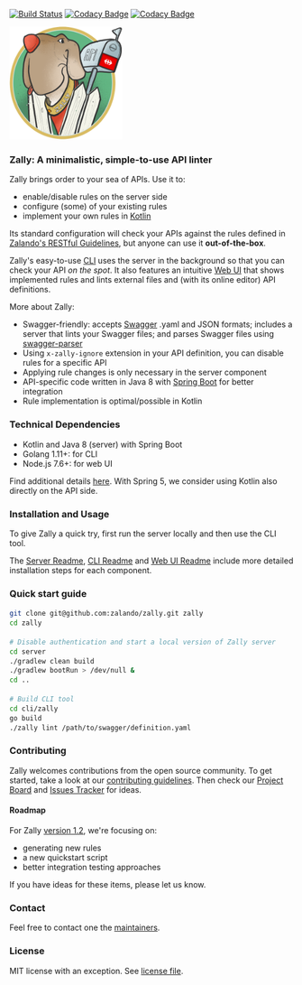[![Build Status](https://travis-ci.org/zalando/zally.svg?branch=master)](https://travis-ci.org/zalando/zally)
[![Codacy Badge](https://api.codacy.com/project/badge/Grade/05a7515011504c06b1cb35ede27ac7d4)](https://www.codacy.com/app/zally/zally?utm_source=github.com&utm_medium=referral&utm_content=zalando/zally&utm_campaign=Badge_Grade)
[![Codacy Badge](https://api.codacy.com/project/badge/Coverage/05a7515011504c06b1cb35ede27ac7d4)](https://www.codacy.com/app/zally/zally?utm_source=github.com&utm_medium=referral&utm_content=zalando/zally&utm_campaign=Badge_Coverage)

<img src="logo.png" width="200" height="200" />

### Zally: A minimalistic, simple-to-use API linter

Zally brings order to your sea of APIs. Use it to:
- enable/disable rules on the server side
- configure (some) of your existing rules
- implement your own rules in [Kotlin](https://kotlinlang.org/)

Its standard configuration will check your APIs against the rules defined in [Zalando's RESTful Guidelines](http://zalando.github.io/restful-api-guidelines/), but anyone can use it **out-of-the-box**.

Zally's easy-to-use [CLI](https://github.com/zalando/zally/blob/master/cli/README.md) uses the server in the background so that you can check your API *on the spot*. It also features an intuitive [Web UI](https://github.com/zalando/zally/blob/master/web-ui/README.md) that shows implemented rules and lints external files and (with its online editor) API definitions.

More about Zally:
- Swagger-friendly: accepts [Swagger](https://swagger.io) .yaml and JSON formats; includes a server that lints your Swagger files; and parses Swagger files using [swagger-parser](https://github.com/swagger-api/swagger-parser)
- Using `x-zally-ignore` extension in your API definition, you can disable rules for a specific API
- Applying rule changes is only necessary in the server component
- API-specific code written in Java 8 with [Spring Boot](https://github.com/spring-projects/spring-boot) for better integration
- Rule implementation is optimal/possible in Kotlin

### Technical Dependencies

- Kotlin and Java 8 (server) with Spring Boot 
- Golang 1.11+: for CLI
- Node.js 7.6+: for web UI

Find additional details [here](https://github.com/zalando/zally/pull/65#issuecomment-269474831). With Spring 5, we consider using Kotlin also directly on the API side.

### Installation and Usage

To give Zally a quick try, first run the server locally and then use the CLI tool.

The [Server Readme](https://github.com/zalando/zally/blob/master/server/README.md), [CLI Readme](https://github.com/zalando/zally/blob/master/cli/README.md) and [Web UI Readme](https://github.com/zalando/zally/blob/master/web-ui/README.md) include more detailed installation steps for each component.

### Quick start guide

```bash
git clone git@github.com:zalando/zally.git zally
cd zally

# Disable authentication and start a local version of Zally server
cd server
./gradlew clean build
./gradlew bootRun > /dev/null &
cd ..

# Build CLI tool
cd cli/zally
go build
./zally lint /path/to/swagger/definition.yaml
```

### Contributing

Zally welcomes contributions from the open source community. To get started, take a look at our [contributing guidelines](https://github.com/zalando/zally/blob/master/CONTRIBUTING). Then check our [Project Board](https://github.com/zalando/zally/projects/1) and [Issues Tracker](https://github.com/zalando/zally/issues) for ideas. 

#### Roadmap
For Zally [version 1.2](https://github.com/zalando/zally/milestone/3), we're focusing on:
- generating new rules
- a new quickstart script
- better integration testing approaches

If you have ideas for these items, please let us know.

### Contact

Feel free to contact one the [maintainers](https://github.com/zalando/zally/blob/master/MAINTAINERS).


### License

MIT license with an exception. See [license file](https://github.com/zalando/zally/blob/master/LICENSE).
